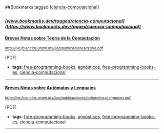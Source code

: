 ##Bookmarks tagged [[ciencia-computacional]](https://www.bookmarks.dev?q=[ciencia-computacional])

_<sup><sup>[www.bookmarks.dev/tagged/ciencia-computacional](https://www.bookmarks.dev/tagged/ciencia-computacional)</sup></sup>_
---
#### [Breves Notas sobre Teoría de la Computación](http://lya.fciencias.unam.mx/jloa/publicaciones/teoria.pdf)
_<sup>http://lya.fciencias.unam.mx/jloa/publicaciones/teoria.pdf</sup>_

(PDF)
* **tags**: [free-programming-books](../tagged/free-programming-books.md), [agnósticos](../tagged/agnósticos.md), [free-programming-books-es](../tagged/free-programming-books-es.md), [ciencia-computacional](../tagged/ciencia-computacional.md)
---
#### [Breves Notas sobre Autómatas y Lenguajes](http://lya.fciencias.unam.mx/jloa/publicaciones/automatasyLenguajes.pdf)
_<sup>http://lya.fciencias.unam.mx/jloa/publicaciones/automatasyLenguajes.pdf</sup>_

(PDF)
* **tags**: [free-programming-books](../tagged/free-programming-books.md), [agnósticos](../tagged/agnósticos.md), [free-programming-books-es](../tagged/free-programming-books-es.md), [ciencia-computacional](../tagged/ciencia-computacional.md)
---
